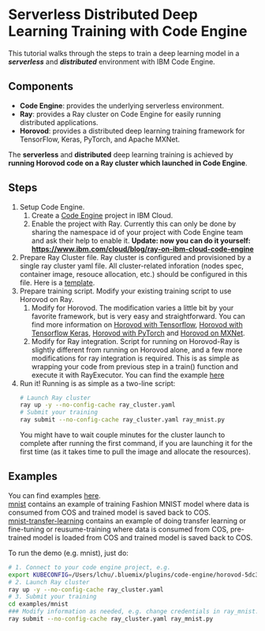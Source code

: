 # Serverless Distributed Deep Learning Training with Code Engine

This tutorial walks through the steps to train a deep learning model in a ***serverless*** and ***distributed*** environment with IBM Code Engine.

## Components

- **Code Engine**: provides the underlying serverless environment.
- **Ray**: provides a Ray cluster on Code Engine for easily running distributed applications.
- **Horovod**: provides a distributed deep learning training framework for TensorFlow, Keras, PyTorch, and Apache MXNet.

The **serverless** and **distributed** deep learning training is achieved by **running Horovod code on a Ray cluster which launched in Code Engine**.

## Steps

1. Setup Code Engine. 
    1. Create a [Code Engine](https://cloud.ibm.com/catalog/services/codeengine) project in IBM Cloud.
    2. Enable the project with Ray. Currently this can only be done by sharing the namespace id of your project with Code Engine team and ask their help to enable it. **Update: now you can do it yourself: https://www.ibm.com/cloud/blog/ray-on-ibm-cloud-code-engine**
2. Prepare Ray Cluster file. Ray cluster is configured and provisioned by a single ray cluster yaml file. All cluster-related inforation (nodes spec, container image, resouce allocation, etc.) should be configured in this file. Here is a [template](examples/mnist/ray_cluster.yaml).
3. Prepare training script. Modify your existing training script to use Horovod on Ray.
    1. Modify for Horovod. The modification varies a little bit by your favorite framework, but is very easy and straightforward. You can find more information on [Horovod with Tensorflow](https://horovod.readthedocs.io/en/stable/tensorflow.html), [Horovod with Tensorflow Keras](https://horovod.readthedocs.io/en/stable/keras.html), [Horovod with PyTorch](https://horovod.readthedocs.io/en/stable/pytorch.html) and [Horovod on MXNet](https://horovod.readthedocs.io/en/stable/mxnet.html).
    2. Modify for Ray integration. Script for running on Horovod-Ray is slightly different from running on Horovod alone, and a few more modifications for ray integration is required. This is as simple as wrapping your code from previous step in a train() function and execute it with RayExecutor. You can find the example [here](examples/mnist/ray_mnist.py)
4. Run it! Running is as simple as a two-line script:
    ```bash
    # Launch Ray cluster
    ray up -y --no-config-cache ray_cluster.yaml 
    # Submit your training
    ray submit --no-config-cache ray_cluster.yaml ray_mnist.py
    ```
    You might have to wait couple minutes for the cluster launch to complete after running the first command, if you are launching it for the first time (as it takes time to pull the image and allocate the resources).
    
## Examples
You can find examples [here](examples).  
[mnist](examples/mnist) contains an example of training Fashion MNIST model where data is consumed from COS and trained model is saved back to COS.  
[mnist-transfer-learning](examples/mnist-transfer-learning) contains an example of doing transfer learning or fine-tuning or reusume-training where data is consumed from COS, pre-trained model is loaded from COS and trained model is saved back to COS.

To run the demo (e.g. mnist), just do:
```bash
# 1. Connect to your code engine project, e.g.
export KUBECONFIG=/Users/lchu/.bluemix/plugins/code-engine/horovod-5dc3ff50-23e7-46be-92b2-e2de2da9bd71.yaml
# 2. Launch Ray cluster
ray up -y --no-config-cache ray_cluster.yaml 
# 3. Submit your training
cd examples/mnist
### Modify information as needed, e.g. change credentials in ray_mnist.py, change resouce allocation in ray_cluster.yaml, etc. ###
ray submit --no-config-cache ray_cluster.yaml ray_mnist.py
```
